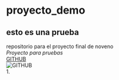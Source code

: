 # proyecto_demo
## esto es una prueba
repositorio para el proyecto final de noveno  
*Proyecto para pruebas*    
[GITHUB](http://github.com)  
![GITHUB](https://www.redeszone.net/app/uploads/2013/09/github_main.png?x=634&y=309)  
1.
